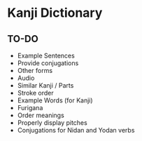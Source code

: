 # Kanji Dictionary

## TO-DO

- Example Sentences
- Provide conjugations
- Other forms
- Audio
- Similar Kanji / Parts
- Stroke order
- Example Words (for Kanji)
- Furigana
- Order meanings
- Properly display pitches
- Conjugations for Nidan and Yodan verbs
